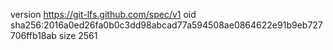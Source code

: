 version https://git-lfs.github.com/spec/v1
oid sha256:2016a0ed26fa0b0c3dd98abcad77a594508ae0864622e91b9eb727706ffb18ab
size 2561
